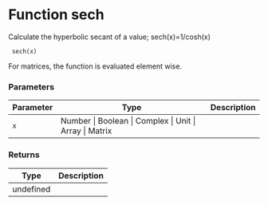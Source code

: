 # Function sech

Calculate the hyperbolic secant of a value; sech(x)=1/cosh(x)

     sech(x)

 For matrices, the function is evaluated element wise.




### Parameters

Parameter | Type | Description
--------- | ---- | -----------
`x` | Number &#124; Boolean &#124; Complex &#124; Unit &#124; Array &#124; Matrix | 

### Returns

Type | Description
---- | -----------
 | undefined




<!-- Note: This file is automatically generated from source code comments. Changes made in this file will be overridden. -->
